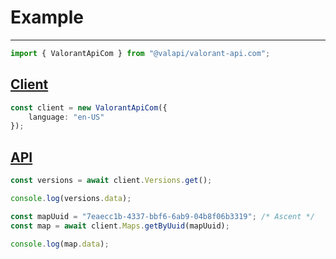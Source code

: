 # Example

---

```typescript
import { ValorantApiCom } from "@valapi/valorant-api.com";
```

## [Client](./client.md)

```typescript
const client = new ValorantApiCom({
    language: "en-US"
});
```

## [API](./api.md)

```typescript
const versions = await client.Versions.get();

console.log(versions.data);
```

```typescript
const mapUuid = "7eaecc1b-4337-bbf6-6ab9-04b8f06b3319"; /* Ascent */
const map = await client.Maps.getByUuid(mapUuid);

console.log(map.data);
```
